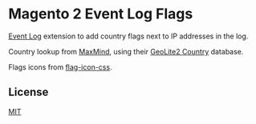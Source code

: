 # Magento 2 Event Log Flags

[Event Log](https://github.com/erik-perri/m2-event-log/) extension to add
country flags next to IP addresses in the log.

Country lookup from [MaxMind](https://www.maxmind.com/), using their
[GeoLite2 Country](https://dev.maxmind.com/geoip/geoip2/geolite2/) database.

Flags icons from [flag-icon-css](https://github.com/lipis/flag-icon-css).

## License

[MIT](https://opensource.org/licenses/MIT)
